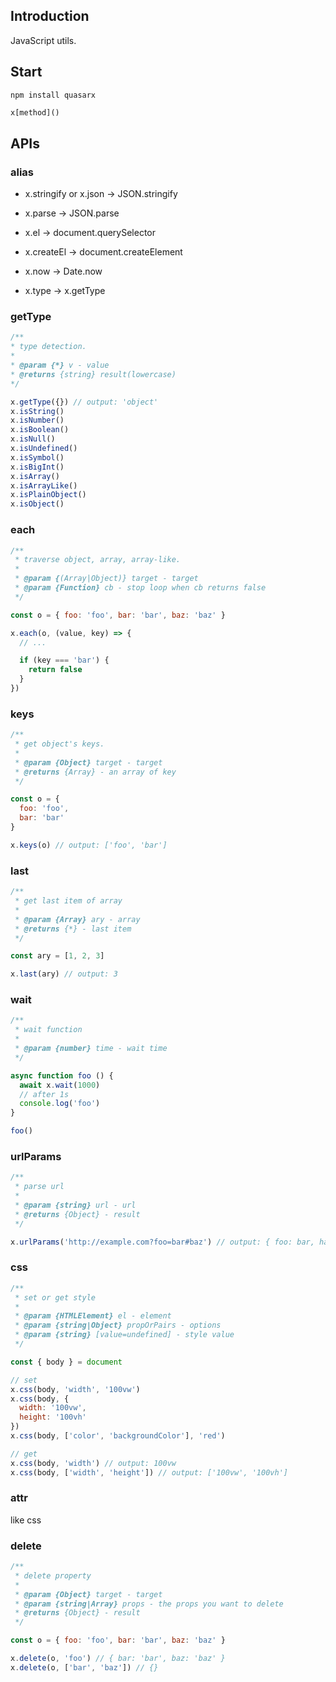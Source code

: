 ## Introduction

JavaScript utils.

## Start

```
npm install quasarx
```

```js
x[method]()
```

## APIs

### alias

- x.stringify or x.json -> JSON.stringify

- x.parse -> JSON.parse

- x.el -> document.querySelector

- x.createEl -> document.createElement

- x.now -> Date.now

- x.type -> x.getType

### getType

```js
/**
* type detection.
* 
* @param {*} v - value
* @returns {string} result(lowercase)
*/

x.getType({}) // output: 'object'
x.isString()
x.isNumber()
x.isBoolean()
x.isNull()
x.isUndefined()
x.isSymbol()
x.isBigInt()
x.isArray()
x.isArrayLike()
x.isPlainObject()
x.isObject()
```

### each

```js
/**
 * traverse object, array, array-like.
 * 
 * @param {(Array|Object)} target - target
 * @param {Function} cb - stop loop when cb returns false
 */

const o = { foo: 'foo', bar: 'bar', baz: 'baz' }

x.each(o, (value, key) => {
  // ...

  if (key === 'bar') {
    return false 
  }
})
```

### keys

```javascript
/**
 * get object's keys.
 * 
 * @param {Object} target - target
 * @returns {Array} - an array of key
 */

const o = {
  foo: 'foo',
  bar: 'bar'
}

x.keys(o) // output: ['foo', 'bar']
```

### last

```javascript
/**
 * get last item of array
 * 
 * @param {Array} ary - array
 * @returns {*} - last item
 */

const ary = [1, 2, 3]

x.last(ary) // output: 3
```

### wait

```javascript
/**
 * wait function
 * 
 * @param {number} time - wait time
 */

async function foo () {
  await x.wait(1000)
  // after 1s
  console.log('foo')
}

foo()
```

### urlParams

```js
/**
 * parse url
 * 
 * @param {string} url - url
 * @returns {Object} - result
 */

x.urlParams('http://example.com?foo=bar#baz') // output: { foo: bar, hash: baz }
```

### css

```js
/**
 * set or get style
 * 
 * @param {HTMLElement} el - element
 * @param {string|Object} propOrPairs - options
 * @param {string} [value=undefined] - style value
 */

const { body } = document

// set
x.css(body, 'width', '100vw')
x.css(body, {
  width: '100vw',
  height: '100vh'
})
x.css(body, ['color', 'backgroundColor'], 'red')

// get
x.css(body, 'width') // output: 100vw
x.css(body, ['width', 'height']) // output: ['100vw', '100vh']
```

### attr

like css

### delete

```js
/**
 * delete property
 * 
 * @param {Object} target - target
 * @param {string|Array} props - the props you want to delete
 * @returns {Object} - result
 */

const o = { foo: 'foo', bar: 'bar', baz: 'baz' }

x.delete(o, 'foo') // { bar: 'bar', baz: 'baz' }
x.delete(o, ['bar', 'baz']) // {}
```
